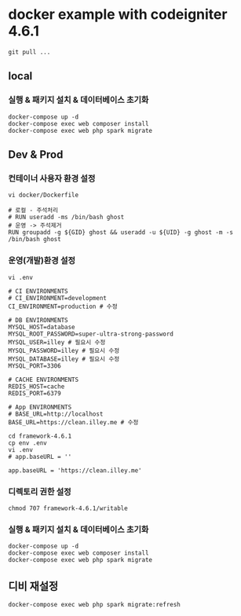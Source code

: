 # docker example with codeigniter 4.6.1

```
git pull ...
```


## local
### 실행 & 패키지 설치 & 데이터베이스 초기화
```
docker-compose up -d
docker-compose exec web composer install
docker-compose exec web php spark migrate
```

## Dev & Prod
### 컨테이너 사용자 환경 설정
```
vi docker/Dockerfile

# 로컬 - 주석처리
# RUN useradd -ms /bin/bash ghost
# 운영 -> 주석제거
RUN groupadd -g ${GID} ghost && useradd -u ${UID} -g ghost -m -s /bin/bash ghost
```

### 운영(개발)환경 설정
```
vi .env

# CI ENVIRONMENTS
# CI_ENVIRONMENT=development
CI_ENVIRONMENT=production # 수정

# DB ENVIRONMENTS
MYSQL_HOST=database
MYSQL_ROOT_PASSWORD=super-ultra-strong-password
MYSQL_USER=illey # 필요시 수정
MYSQL_PASSWORD=illey # 필요시 수정
MYSQL_DATABASE=illey # 필요시 수정
MYSQL_PORT=3306

# CACHE ENVIRONMENTS
REDIS_HOST=cache
REDIS_PORT=6379

# App ENVIRONMENTS
# BASE_URL=http://localhost
BASE_URL=https://clean.illey.me # 수정

cd framework-4.6.1
cp env .env
vi .env
# app.baseURL = ''

app.baseURL = 'https://clean.illey.me'
```

### 디렉토리 권한 설정
```
chmod 707 framework-4.6.1/writable
```

### 실행 & 패키지 설치 & 데이터베이스 초기화
```
docker-compose up -d
docker-compose exec web composer install
docker-compose exec web php spark migrate
```

## 디비 재설정
```
docker-compose exec web php spark migrate:refresh
```